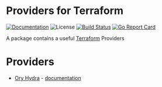 # Providers for Terraform

[![Documentation][godoc-img]][godoc-url]
![License][license-img]
[![Build Status][travis-img]][travis-url]
[![Go Report Card][report-img]][report-url]

A package contains a useful [Terraform](https://www.terraform.io) Providers

# Providers

- [Ory Hydra](https://www.ory.sh/) - [documentation](provider/hydra/README.md)

[godoc-url]: https://godoc.org/github.com/phogolabs/terraform-provider
[godoc-img]: https://godoc.org/github.com/phogolabs/terraform-provider?status.svg
[license-img]: https://img.shields.io/badge/license-MIT-blue.svg
[report-img]: https://goreportcard.com/badge/github.com/phogolabs/terraform-provider
[report-url]: https://goreportcard.com/report/github.com/phogolabs/terraform-provider
[travis-img]: https://travis-ci.org/phogolabs/terraform-provider.svg?branch=master
[travis-url]: https://travis-ci.org/phogolabs/terraform-provider
